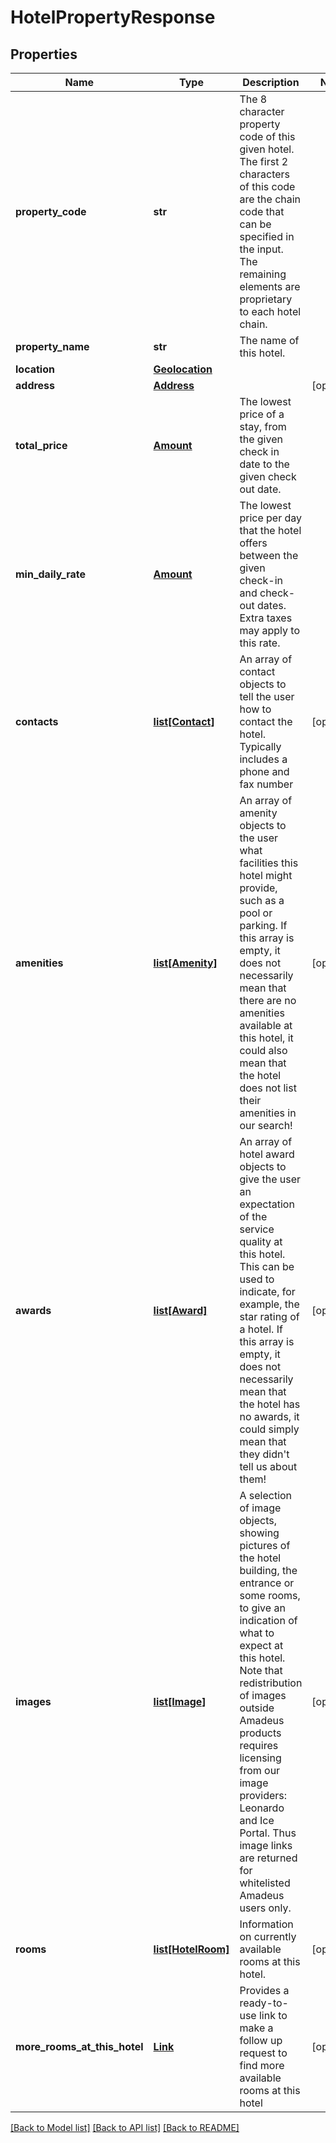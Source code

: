 # HotelPropertyResponse

## Properties
Name | Type | Description | Notes
------------ | ------------- | ------------- | -------------
**property_code** | **str** | The 8 character property code of this given hotel. The first 2 characters of this code are the chain code that can be specified in the input. The remaining elements are proprietary to each hotel chain. | 
**property_name** | **str** | The name of this hotel. | 
**location** | [**Geolocation**](Geolocation.md) |  | 
**address** | [**Address**](Address.md) |  | [optional] 
**total_price** | [**Amount**](Amount.md) | The lowest price of a stay, from the given check in date to the given check out date. | 
**min_daily_rate** | [**Amount**](Amount.md) | The lowest price per day that the hotel offers between the given check-in and check-out dates. Extra taxes may apply to this rate. | 
**contacts** | [**list[Contact]**](Contact.md) | An array of contact objects to tell the user how to contact the hotel. Typically includes a phone and fax number | [optional] 
**amenities** | [**list[Amenity]**](Amenity.md) | An array of amenity objects to the user what facilities this hotel might provide, such as a pool or parking.  If this array is empty, it does not necessarily mean that there are no amenities available at this hotel, it could also mean that the hotel does not list their amenities in our search!  | [optional] 
**awards** | [**list[Award]**](Award.md) | An array of hotel award objects to give the user an expectation of the service quality at this hotel. This can be used to indicate, for example, the star rating of a hotel. If this array is empty, it does not necessarily mean that the hotel has no awards, it could simply mean that they didn&#39;t tell us about them! | [optional] 
**images** | [**list[Image]**](Image.md) | A selection of image objects, showing pictures of the hotel building, the entrance or some rooms, to give an indication of what to expect at this hotel. Note that redistribution of images outside Amadeus products requires licensing from our image providers: Leonardo and Ice Portal. Thus image links are returned for whitelisted Amadeus users only. | [optional] 
**rooms** | [**list[HotelRoom]**](HotelRoom.md) | Information on currently available rooms at this hotel. | [optional] 
**more_rooms_at_this_hotel** | [**Link**](Link.md) | Provides a ready-to-use link to make a follow up request to find more available rooms at this hotel | [optional] 

[[Back to Model list]](../README.md#documentation-for-models) [[Back to API list]](../README.md#documentation-for-api-endpoints) [[Back to README]](../README.md)


